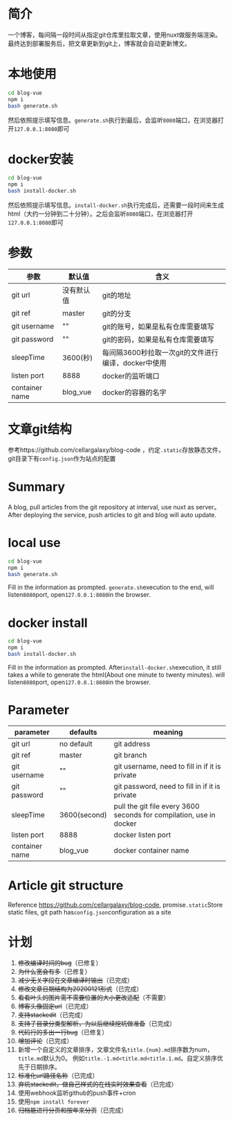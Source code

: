 # 简介
一个博客，每间隔一段时间从指定git仓库里拉取文章，使用nuxt做服务端渲染。最终达到部署服务后，把文章更新到git上，博客就会自动更新博文。

# 本地使用
```bash
cd blog-vue
npm i
bash generate.sh
```
然后依照提示填写信息。`generate.sh`执行到最后，会监听`8080`端口，在浏览器打开`127.0.0.1:8080`即可

# docker安装
```bash
cd blog-vue
npm i
bash install-docker.sh
```
然后依照提示填写信息。`install-docker.sh`执行完成后，还需要一段时间来生成html（大约一分钟到二十分钟）。之后会监听`8080`端口，在浏览器打开`127.0.0.1:8080`即可

# 参数
|参数|默认值|含义|
|-|-|-|
|git url|没有默认值|git的地址|
|git ref|master|git的分支|
|git username|""|git的账号，如果是私有仓库需要填写|
|git password|""|git的密码，如果是私有仓库需要填写|
|sleepTime|3600(秒)|每间隔3600秒拉取一次git的文件进行编译，docker中使用|
|listen port|8888|docker的监听端口|
|container name|blog_vue|docker的容器的名字|

# 文章git结构
参考https://github.com/cellargalaxy/blog-code ，约定`.static`存放静态文件，git目录下有`config.json`作为站点的配置

# Summary
A blog, pull articles from the git repository at interval, use nuxt as server。After deploying the service, push articles to git and blog will auto update.

# local use
```bash
cd blog-vue
npm i
bash generate.sh
```
Fill in the information as prompted. `generate.sh`execution to the end, will listen`8080`port, open`127.0.0.1:8080`in the browser.

# docker install
```bash
cd blog-vue
npm i
bash install-docker.sh
```
Fill in the information as prompted. After`install-docker.sh`execution, it still takes a while to generate the html(About one minute to twenty minutes). will listen`8080`port, open`127.0.0.1:8080`in the browser.

# Parameter
|parameter|defaults|meaning|
|-|-|-|
|git url|no default|git address|
|git ref|master|git branch|
|git username|""|git username, need to fill in if it is private|
|git password|""|git password, need to fill in if it is private|
|sleepTime|3600(second)|pull the git file every 3600 seconds for compilation, use in docker|
|listen port|8888|docker listen port|
|container name|blog_vue|docker container name|

# Article git structure
Reference https://github.com/cellargalaxy/blog-code, promise`.static`Store static files, git path has`config.json`configuration as a site

# 计划
1. ~~修改编译时间的bug~~（已修复）
2. ~~为什么宽会有多~~（已修复）
3. ~~减少无关字段在文章编译时输出~~（已完成）
4. ~~修改文章日期结构为20200121形式~~（已完成）
5. ~~看看叶头的图片需不需要位置的大小更改适配~~（不需要）
6. ~~博客头像固定url~~（已完成）
7. ~~支持stackedit~~（已完成）
8. ~~支持子目录分类型解析，为以后继续挖坑做准备~~（已完成）
9. ~~代码行的多出一行bug~~（已修复）
10. ~~增加评论~~（已完成）
11. 新增一个自定义的文章排序，文章文件名`title.{num}.md`排序数为num，`title.md`默认为0。
  例如`title.-1.md<title.md<title.1.md`。自定义排序优先于日期排序。
12. ~~标准化url路径名称~~（已完成）
13. ~~弃坑stackedit，做自己样式的在线实时效果查看~~（已完成）
14. 使用webhook监听github的push事件+cron
15. 使用`npm install forever`
16. ~~归档能进行分页和按年来分页~~（已完成）